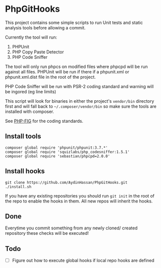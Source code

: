 PhpGitHooks
===========

This project contains some simple scripts to run Unit tests and static analysis tools before allowing a commit.

Currently the tool will run:

1. PHPUnit
2. PHP Copy Paste Detector
3. PHP Code Sniffer

The tool will only run phpcs on modified files where phpcpd will be run against all files. PHPUnit will be run if there if a phpunit.xml or phpunit.xml.dist file in the root of the project.

PHP Code Sniffer will be run with PSR-2 coding standard and warning will be ingored (eg line limits)

This script will look for binaries in either the project's `vendor/bin` directory first and will fall back to `~/.composer/vendor/bin` so make sure the tools are installed with composer.

See [PHP-FIG](https://github.com/php-fig/fig-standards) for the coding standards.


Install tools
-------------

    composer global require 'phpunit/phpunit:3.7.*'
    composer global require 'squizlabs/php_codesniffer:1.5.1'
    composer global require 'sebastian/phpcpd=2.0.0'
    
Install hooks
-------------

    git clone https://github.com/AydinHassan/PhpGitHooks.git
    ./install.sh

If you have any existing repositories you should run `git init` in the root of the repo to enable the hooks in them. All new repos will inherit the hooks.
    
Done
----
Everytime you commit something from any newly cloned/ created repository these checks will be executed!

Todo
----
- [ ] Figure out how to execute global hooks if local repo hooks are defined

